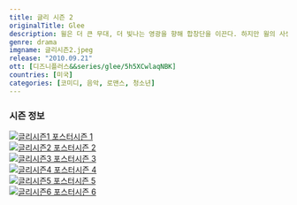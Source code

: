 ```yaml
---
title: 글리 시즌 2
originalTitle: Glee
description: 윌은 더 큰 무대, 더 빛나는 영광을 향해 합창단을 이끈다. 하지만 윌의 사생활이 엄청나게 복잡해지고 말았으니. 게다가 수 실베스터는 새로운 방식으로 훼방을 놓으려 한다. 올해 합창단은 라이벌을 꺾고 우승의 기쁨을 누릴 수 있을까나.
genre: drama
imgname: 글리시즌2.jpeg
release: "2010.09.21"
ott: [디즈니플러스&&series/glee/5h5XCwlaqNBK]
countries: [미국]
categories: [코미디, 음악, 로맨스, 청소년]
---
```


### 시즌 정보

<div class="season-list">
<div class="item">
<a href="/drama/글리시즌1" >
<img src="/poster/글리시즌1.jpeg" alt="글리시즌1 포스터 ">시즌 1</a></div>

<div class="item">
<a href="/drama/글리시즌2" >
<img src="/poster/글리시즌2.jpeg" alt="글리시즌2 포스터 ">시즌 2</a></div>

<div class="item">
<a href="/drama/글리시즌3" >
<img src="/poster/글리시즌3.jpeg" alt="글리시즌3 포스터 ">시즌 3</a></div>

<div class="item">
<a href="/drama/글리시즌4" >
<img src="/poster/글리시즌4.jpeg" alt="글리시즌4 포스터 ">시즌 4</a></div>

<div class="item">
<a href="/drama/글리시즌5" >
<img src="/poster/글리시즌5.jpeg" alt="글리시즌5 포스터 ">시즌 5</a></div>

<div class="item">
<a href="/drama/글리시즌6" >
<img src="/poster/글리시즌6.jpeg" alt="글리시즌6 포스터 ">시즌 6</a></div>
</div>
